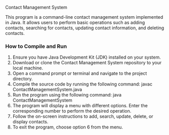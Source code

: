 Contact Management System

This program is a command-line contact management system implemented in Java. It allows users to perform basic operations such as adding contacts, searching for contacts, updating contact information, and deleting contacts.

### How to Compile and Run

1. Ensure you have Java Development Kit (JDK) installed on your system.
2. Download or clone the Contact Management System repository to your local machine.
3. Open a command prompt or terminal and navigate to the project directory.
4. Compile the source code by running the following command: javac ContactManagementSystem.java
5. Run the program using the following command: java ContactManagementSystem
6. The program will display a menu with different options. Enter the corresponding number to perform the desired operation.
7. Follow the on-screen instructions to add, search, update, delete, or display contacts.
8. To exit the program, choose option 6 from the menu.

